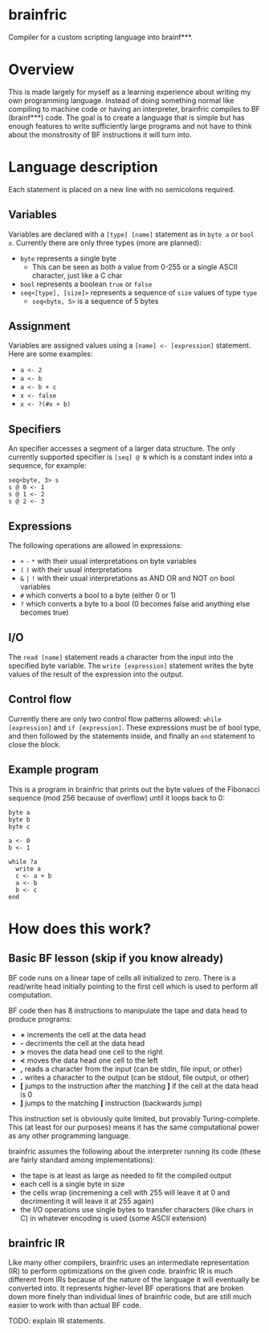 # brainfric
Compiler for a custom scripting language into brainf***.

# Overview
This is made largely for myself as a learning experience about writing my own programming language.
Instead of doing something normal like compiling to machine code or having an interpreter, brainfric compiles to BF (brainf***) code.
The goal is to create a language that is simple but has enough features to write sufficiently large programs and not have to think about the monstrosity of BF instructions it will turn into.

# Language description
Each statement is placed on a new line with no semicolons required.

## Variables
Variables are declared with a `[type] [name]` statement as in `byte a` or `bool x`.
Currently there are only three types (more are planned):
* `byte` represents a single byte
  * This can be seen as both a value from 0-255 or a single ASCII character, just like a C char
* `bool` represents a boolean `true` or `false`
* `seq<[type], [size]>` represents a sequence of `size` values of type `type`
  * `seq<byte, 5>` is a sequence of 5 bytes

## Assignment
Variables are assigned values using a `[name] <- [expression]` statement.
Here are some examples:
* `a <- 2`
* `a <- b`
* `a <- b + c`
* `x <- false`
* `x <- ?(#x + b)`

## Specifiers
An specifier accesses a segment of a larger data structure. The only currently supported specifier is `[seq] @ N` which is a constant index into a sequence, for example:
```
seq<byte, 3> s
s @ 0 <- 1
s @ 1 <- 2
s @ 2 <- 3
```

## Expressions
The following operations are allowed in expressions:
* `+` `-` `*` with their usual interpretations on byte variables
* `(` `)` with their usual interpretations
* `&` `|` `!` with their usual interpretations as AND OR and NOT on bool variables
* `#` which converts a bool to a byte (either 0 or 1)
* `?` which converts a byte to a bool (0 becomes false and anything else becomes true)

## I/O
The `read [name]` statement reads a character from the input into the specified byte variable.
The `write [expression]` statement writes the byte values of the result of the expression into the output.

## Control flow
Currently there are only two control flow patterns allowed: `while [expression]` and `if [expression]`.
These expressions must be of bool type, and then followed by the statements inside, and finally an `end` statement to close the block.

## Example program
This is a program in brainfric that prints out the byte values of the Fibonacci sequence (mod 256 because of overflow) until it loops back to 0:
```
byte a
byte b
byte c

a <- 0
b <- 1

while ?a
  write a
  c <- a + b
  a <- b
  b <- c
end
```

# How does this work?

## Basic BF lesson (skip if you know already)
BF code runs on a linear tape of cells all initialized to zero.
There is a read/write head initially pointing to the first cell which is used to perform all computation.

BF code then has 8 instructions to manipulate the tape and data head to produce programs:
* **+** increments the cell at the data head
* **-** decriments the cell at the data head
* **>** moves the data head one cell to the right
* **<** moves the data head one cell to the left
* **,** reads a character from the input (can be stdin, file input, or other)
* **.** writes a character to the output (can be stdout, file output, or other)
* **[** jumps to the instruction after the matching **]** if the cell at the data head is 0
* **]** jumps to the matching **[** instruction (backwards jump)

This instruction set is obviously quite limited, but provably Turing-complete.
This (at least for our purposes) means it has the same computational power as any other programming language.

brainfric assumes the following about the interpreter running its code (these are fairly standard among implementations):
* the tape is at least as large as needed to fit the compiled output
* each cell is a single byte in size
* the cells wrap (incremening a cell with 255 will leave it at 0 and decrimenting it will leave it at 255 again)
* the I/O operations use single bytes to transfer characters (like chars in C) in whatever encoding is used (some ASCII extension)

## brainfric IR
Like many other compilers, brainfric uses an intermediate representation (IR) to perform optimizations on the given code. brainfric IR is much different from IRs because of the nature of the language it will eventually be converted into. It represents higher-level BF operations that are broken down more finely than individual lines of brainfric code, but are still much easier to work with than actual BF code.

TODO: explain IR statements.
